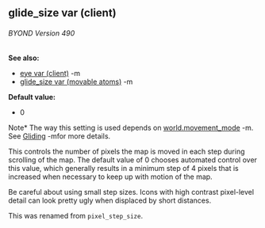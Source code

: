 ## glide_size var (client) 
###### BYOND Version 490
**See also:**
*   [eye var (client)](/ref/client/var/eye.md) -m
*   [glide_size var (movable atoms)](/ref/atom/movable/var/glide_size.md) -m
<!-- -->
**Default value:**
*   0


Note* The way this setting is used depends on
[world.movement_mode](/ref/world/var/movement_mode.md) -m. See
[Gliding](/ref/%7Bnotes%7D/gliding.md) -mfor more details. 

This
controls the number of pixels the map is moved in each step during
scrolling of the map. The default value of 0 chooses automated control
over this value, which generally results in a minimum step of 4 pixels
that is increased when necessary to keep up with motion of the map.


Be careful about using small step sizes. Icons with high
contrast pixel-level detail can look pretty ugly when displaced by short
distances. 

This was renamed from `pixel_step_size`.